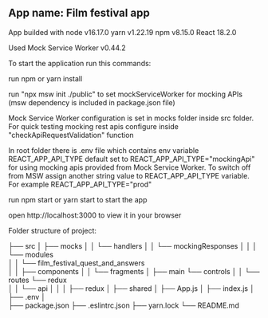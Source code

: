 ## App name: Film festival app

App builded with node v16.17.0
yarn v1.22.19
npm v8.15.0
React 18.2.0

Used Mock Service Worker v0.44.2

To start the application run this commands:

run npm or yarn install

run "npx msw init ./public" to set mockServiceWorker for mocking APIs (msw dependency is included in package.json file)

Mock Service Worker configuration is set in mocks folder inside src folder. For quick testing mocking rest apis configure inside "checkApiRequestValidation" function

In root folder there is .env file which contains env variable REACT_APP_API_TYPE default set to REACT_APP_API_TYPE="mockingApi" for using mocking apis provided from Mock Service Worker. To switch off from MSW assign another string value to REACT_APP_API_TYPE variable. For example REACT_APP_API_TYPE="prod"

run npm start or yarn start to start the app

open http://localhost:3000 to view it in your browser

Folder structure of project:

├── src
│ ├── mocks
│ │ └── handlers
│ │ └── mockingResponses
│ │
│ └── modules  
│ │ └── film_festival_quest_and_answers  
│ │ ├── components
│ │ └── fragments
│ ├── main └── controls
│ │ └── routes └── redux  
│ │ └── api
│ │
│ ├── redux
│ ├── shared
│ ├── App.js
│ ├── index.js
│
├── .env
│  
├── package.json
├── .eslintrc.json
├── yarn.lock
└── README.md
